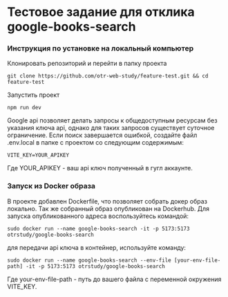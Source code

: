 # Тестовое задание для отклика google-books-search

### Инструкция по установке на локальный компьютер

Клонировать репозиторий и перейти в папку проекта

```
git clone https://github.com/otr-web-study/feature-test.git && cd feature-test
```

Запустить проект

```
npm run dev
```

Google api позволяет делать запросы к общедоступным ресурсам без указания ключа api, однако для таких запросов существует суточное ограничение.
Если поиск завершается ошибкой, создайте файл .env.local в папке с проектом со следующим содержимым:

```
VITE_KEY=YOUR_APIKEY
```

Где YOUR_APIKEY - ваш api ключ полученный в гугл аккаунте.

### Запуск из Docker образа

В проекте добавлен Dockerfile, что позволяет собрать докер образ локально.
Так же собранный образ опубликован на Dockerhub.
Для запуска опубликованного адреса воспользуйтесь командой:

```
sudo docker run --name google-books-search -it -p 5173:5173 otrstudy/google-books-search
```

для передачи api ключа в контейнер, используйте команду:

```
sudo docker run --name google-books-search --env-file [your-env-file-path] -it -p 5173:5173 otrstudy/google-books-search
```

Где your-env-file-path - путь до вашего файла с переменной окружения VITE_KEY.
